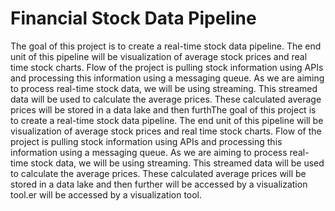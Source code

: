 # Financial Stock Data Pipeline
 The goal of this project is to create a real-time stock data pipeline. The end unit of this pipeline will be visualization of average stock prices and real time stock charts. Flow of the project is pulling stock information using APIs and processing this information using a messaging queue. As we are aiming to process real-time stock data, we will be using streaming. This streamed data will be used to calculate the average prices. These calculated average prices will be stored in a data lake and then furthThe goal of this project is to create a real-time stock data pipeline. The end unit of this pipeline will be visualization of average stock prices and real time stock charts. Flow of the project is pulling stock information using APIs and processing this information using a messaging queue. As we are aiming to process real-time stock data, we will be using streaming. This streamed data will be used to calculate the average prices. These calculated average prices will be stored in a data lake and then further will be accessed by a visualization tool.er will be accessed by a visualization tool.
